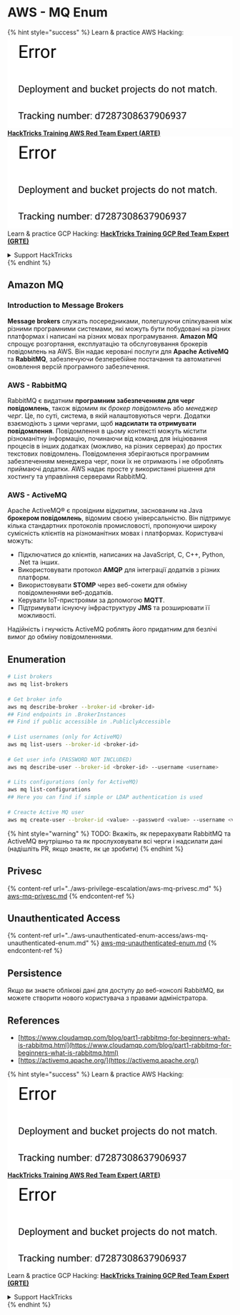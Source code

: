 # AWS - MQ Enum

{% hint style="success" %}
Learn & practice AWS Hacking:<img src="../../../.gitbook/assets/image (1) (1).png" alt="" data-size="line">[**HackTricks Training AWS Red Team Expert (ARTE)**](https://training.hacktricks.xyz/courses/arte)<img src="../../../.gitbook/assets/image (1) (1).png" alt="" data-size="line">\
Learn & practice GCP Hacking: <img src="../../../.gitbook/assets/image (2).png" alt="" data-size="line">[**HackTricks Training GCP Red Team Expert (GRTE)**<img src="../../../.gitbook/assets/image (2).png" alt="" data-size="line">](https://training.hacktricks.xyz/courses/grte)

<details>

<summary>Support HackTricks</summary>

* Check the [**subscription plans**](https://github.com/sponsors/carlospolop)!
* **Join the** 💬 [**Discord group**](https://discord.gg/hRep4RUj7f) or the [**telegram group**](https://t.me/peass) or **follow** us on **Twitter** 🐦 [**@hacktricks\_live**](https://twitter.com/hacktricks\_live)**.**
* **Share hacking tricks by submitting PRs to the** [**HackTricks**](https://github.com/carlospolop/hacktricks) and [**HackTricks Cloud**](https://github.com/carlospolop/hacktricks-cloud) github repos.

</details>
{% endhint %}

## Amazon MQ

### Introduction to Message Brokers

**Message brokers** служать посередниками, полегшуючи спілкування між різними програмними системами, які можуть бути побудовані на різних платформах і написані на різних мовах програмування. **Amazon MQ** спрощує розгортання, експлуатацію та обслуговування брокерів повідомлень на AWS. Він надає керовані послуги для **Apache ActiveMQ** та **RabbitMQ**, забезпечуючи безперебійне постачання та автоматичні оновлення версій програмного забезпечення.

### AWS - RabbitMQ

RabbitMQ є видатним **програмним забезпеченням для черг повідомлень**, також відомим як _брокер повідомлень_ або _менеджер черг_. Це, по суті, система, в якій налаштовуються черги. Додатки взаємодіють з цими чергами, щоб **надсилати та отримувати повідомлення**. Повідомлення в цьому контексті можуть містити різноманітну інформацію, починаючи від команд для ініціювання процесів в інших додатках (можливо, на різних серверах) до простих текстових повідомлень. Повідомлення зберігаються програмним забезпеченням менеджера черг, поки їх не отримають і не оброблять приймаючі додатки. AWS надає просте у використанні рішення для хостингу та управління серверами RabbitMQ.

### AWS - ActiveMQ

Apache ActiveMQ® є провідним відкритим, заснованим на Java **брокером повідомлень**, відомим своєю універсальністю. Він підтримує кілька стандартних протоколів промисловості, пропонуючи широку сумісність клієнтів на різноманітних мовах і платформах. Користувачі можуть:

* Підключатися до клієнтів, написаних на JavaScript, C, C++, Python, .Net та інших.
* Використовувати протокол **AMQP** для інтеграції додатків з різних платформ.
* Використовувати **STOMP** через веб-сокети для обміну повідомленнями веб-додатків.
* Керувати IoT-пристроями за допомогою **MQTT**.
* Підтримувати існуючу інфраструктуру **JMS** та розширювати її можливості.

Надійність і гнучкість ActiveMQ роблять його придатним для безлічі вимог до обміну повідомленнями.

## Enumeration
```bash
# List brokers
aws mq list-brokers

# Get broker info
aws mq describe-broker --broker-id <broker-id>
## Find endpoints in .BrokerInstances
## Find if public accessible in .PubliclyAccessible

# List usernames (only for ActiveMQ)
aws mq list-users --broker-id <broker-id>

# Get user info (PASSWORD NOT INCLUDED)
aws mq describe-user --broker-id <broker-id> --username <username>

# Lits configurations (only for ActiveMQ)
aws mq list-configurations
## Here you can find if simple or LDAP authentication is used

# Creacte Active MQ user
aws mq create-user --broker-id <value> --password <value> --username <value> --console-access
```
{% hint style="warning" %}
TODO: Вкажіть, як перерахувати RabbitMQ та ActiveMQ внутрішньо та як прослуховувати всі черги і надсилати дані (надішліть PR, якщо знаєте, як це зробити)
{% endhint %}

## Privesc

{% content-ref url="../aws-privilege-escalation/aws-mq-privesc.md" %}
[aws-mq-privesc.md](../aws-privilege-escalation/aws-mq-privesc.md)
{% endcontent-ref %}

## Unauthenticated Access

{% content-ref url="../aws-unauthenticated-enum-access/aws-mq-unauthenticated-enum.md" %}
[aws-mq-unauthenticated-enum.md](../aws-unauthenticated-enum-access/aws-mq-unauthenticated-enum.md)
{% endcontent-ref %}

## Persistence

Якщо ви знаєте облікові дані для доступу до веб-консолі RabbitMQ, ви можете створити нового користувача з правами адміністратора.

## References

* [https://www.cloudamqp.com/blog/part1-rabbitmq-for-beginners-what-is-rabbitmq.html](https://www.cloudamqp.com/blog/part1-rabbitmq-for-beginners-what-is-rabbitmq.html)
* [https://activemq.apache.org/](https://activemq.apache.org/)

{% hint style="success" %}
Learn & practice AWS Hacking:<img src="../../../.gitbook/assets/image (1) (1).png" alt="" data-size="line">[**HackTricks Training AWS Red Team Expert (ARTE)**](https://training.hacktricks.xyz/courses/arte)<img src="../../../.gitbook/assets/image (1) (1).png" alt="" data-size="line">\
Learn & practice GCP Hacking: <img src="../../../.gitbook/assets/image (2).png" alt="" data-size="line">[**HackTricks Training GCP Red Team Expert (GRTE)**<img src="../../../.gitbook/assets/image (2).png" alt="" data-size="line">](https://training.hacktricks.xyz/courses/grte)

<details>

<summary>Support HackTricks</summary>

* Check the [**subscription plans**](https://github.com/sponsors/carlospolop)!
* **Join the** 💬 [**Discord group**](https://discord.gg/hRep4RUj7f) or the [**telegram group**](https://t.me/peass) or **follow** us on **Twitter** 🐦 [**@hacktricks\_live**](https://twitter.com/hacktricks\_live)**.**
* **Share hacking tricks by submitting PRs to the** [**HackTricks**](https://github.com/carlospolop/hacktricks) and [**HackTricks Cloud**](https://github.com/carlospolop/hacktricks-cloud) github repos.

</details>
{% endhint %}
